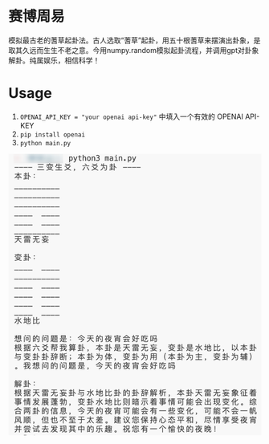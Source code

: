 # 赛博周易

模拟最古老的蓍草起卦法。古人选取“蓍草”起卦，用五十根蓍草来摆演出卦象，是取其久远而生生不老之意。今用numpy.random模拟起卦流程，并调用gpt对卦象解卦。纯属娱乐，相信科学！

# Usage
1. `OPENAI_API_KEY = "your openai api-key"` 中填入一个有效的 OPENAI API-KEY
2. `pip install openai`
3. `python main.py`


![example](https://github.com/yifu-ding/CyberZY/blob/main/image.jpg)
